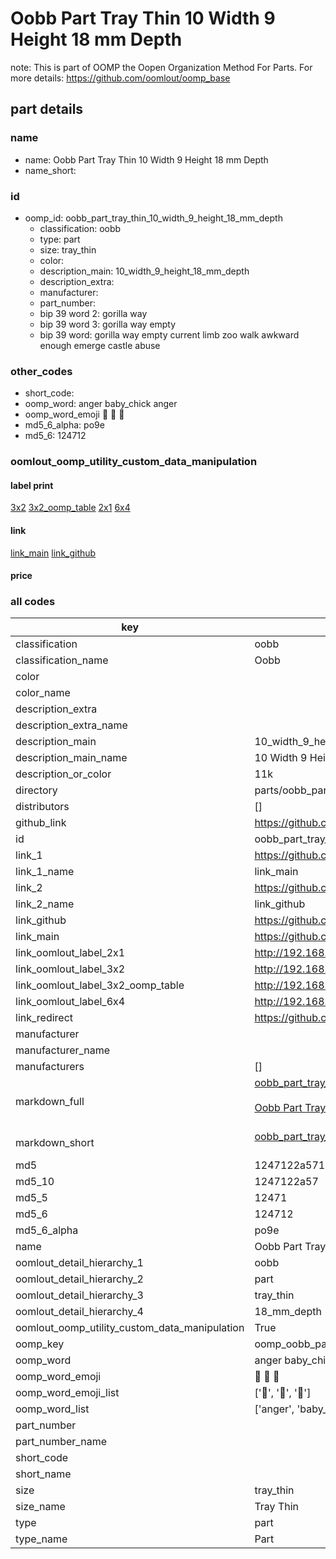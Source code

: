 # Oobb Part Tray Thin 10 Width 9 Height 18 mm Depth  

note: This is part of OOMP the Oopen Organization Method For Parts. For more details: https://github.com/oomlout/oomp_base

##  part details
  







### name
* name: Oobb Part Tray Thin 10 Width 9 Height 18 mm Depth
* name_short: 
### id
* oomp_id: oobb_part_tray_thin_10_width_9_height_18_mm_depth
  * classification: oobb
  * type: part
  * size: tray_thin
  * color: 
  * description_main: 10_width_9_height_18_mm_depth
  * description_extra: 
  * manufacturer: 
  * part_number: 
  * bip 39 word 2: gorilla way
  * bip 39 word 3: gorilla way empty
  * bip 39 word: gorilla way empty current limb zoo walk awkward enough emerge castle abuse

### other_codes
* short_code: 
* oomp_word: anger baby_chick anger
* oomp_word_emoji :anger: :baby_chick: :anger:
* md5_6_alpha: po9e
* md5_6: 124712






### oomlout_oomp_utility_custom_data_manipulation
#### label print
[3x2](http://192.168.1.245:1112/?label=oomp%20po9e)
[3x2_oomp_table](http://192.168.1.108:1112/?label=oomp%20po9e)
[2x1](http://192.168.1.242:1112/?label=oomp%20po9e)
[6x4](http://192.168.1.55:1112/?label=oomp%20po9e)    

#### link

[link_main](https://github.com/oomlout/oomlout_oomp_version_1_messy/tree/main/parts/oobb_part_tray_thin_10_width_9_height_18_mm_depth) [link_github](https://github.com/oomlout/oomlout_oomp_version_1_messy/tree/main/parts/oobb_part_tray_thin_10_width_9_height_18_mm_depth)                             

#### price







### all codes 
| key | value |  
| --- | --- |  
| classification | oobb |  
| classification_name | Oobb |  
| color |  |  
| color_name |  |  
| description_extra |  |  
| description_extra_name |  |  
| description_main | 10_width_9_height_18_mm_depth |  
| description_main_name | 10 Width 9 Height 18 mm Depth |  
| description_or_color | 11k |  
| directory | parts/oobb_part_tray_thin_10_width_9_height_18_mm_depth |  
| distributors | [] |  
| github_link | https://github.com/oomlout/oomlout_oomp_part_src/tree/main/parts/oobb_part_tray_thin_10_width_9_height_18_mm_depth |  
| id | oobb_part_tray_thin_10_width_9_height_18_mm_depth |  
| link_1 | https://github.com/oomlout/oomlout_oomp_version_1_messy/tree/main/parts/oobb_part_tray_thin_10_width_9_height_18_mm_depth |  
| link_1_name | link_main |  
| link_2 | https://github.com/oomlout/oomlout_oomp_version_1_messy/tree/main/parts/oobb_part_tray_thin_10_width_9_height_18_mm_depth |  
| link_2_name | link_github |  
| link_github | https://github.com/oomlout/oomlout_oomp_version_1_messy/tree/main/parts/oobb_part_tray_thin_10_width_9_height_18_mm_depth |  
| link_main | https://github.com/oomlout/oomlout_oomp_version_1_messy/tree/main/parts/oobb_part_tray_thin_10_width_9_height_18_mm_depth |  
| link_oomlout_label_2x1 | http://192.168.1.242:1112/?label=oomp%20po9e |  
| link_oomlout_label_3x2 | http://192.168.1.245:1112/?label=oomp%20po9e |  
| link_oomlout_label_3x2_oomp_table | http://192.168.1.108:1112/?label=oomp%20po9e |  
| link_oomlout_label_6x4 | http://192.168.1.55:1112/?label=oomp%20po9e |  
| link_redirect | https://github.com/oomlout/oomlout_oomp_version_1_messy/tree/main/parts/oobb_part_tray_thin_10_width_9_height_18_mm_depth |  
| manufacturer |  |  
| manufacturer_name |  |  
| manufacturers | [] |  
| markdown_full | [oobb_part_tray_thin_10_width_9_height_18_mm_depth](none)<br>[](none)<br>[Oobb Part Tray Thin 10 Width 9 Height 18 Mm Depth](none)<br><br> |  
| markdown_short | [oobb_part_tray_thin_10_width_9_height_18_mm_depth](none)<br><br> |  
| md5 | 1247122a5710ded3ffc0e360927e0325 |  
| md5_10 | 1247122a57 |  
| md5_5 | 12471 |  
| md5_6 | 124712 |  
| md5_6_alpha | po9e |  
| name | Oobb Part Tray Thin 10 Width 9 Height 18 mm Depth |  
| oomlout_detail_hierarchy_1 | oobb |  
| oomlout_detail_hierarchy_2 | part |  
| oomlout_detail_hierarchy_3 | tray_thin |  
| oomlout_detail_hierarchy_4 | 18_mm_depth |  
| oomlout_oomp_utility_custom_data_manipulation | True |  
| oomp_key | oomp_oobb_part_tray_thin_10_width_9_height_18_mm_depth |  
| oomp_word | anger baby_chick anger |  
| oomp_word_emoji | :anger: :baby_chick: :anger: |  
| oomp_word_emoji_list | [':anger:', ':baby_chick:', ':anger:'] |  
| oomp_word_list | ['anger', 'baby_chick', 'anger'] |  
| part_number |  |  
| part_number_name |  |  
| short_code |  |  
| short_name |  |  
| size | tray_thin |  
| size_name | Tray Thin |  
| type | part |  
| type_name | Part |  
